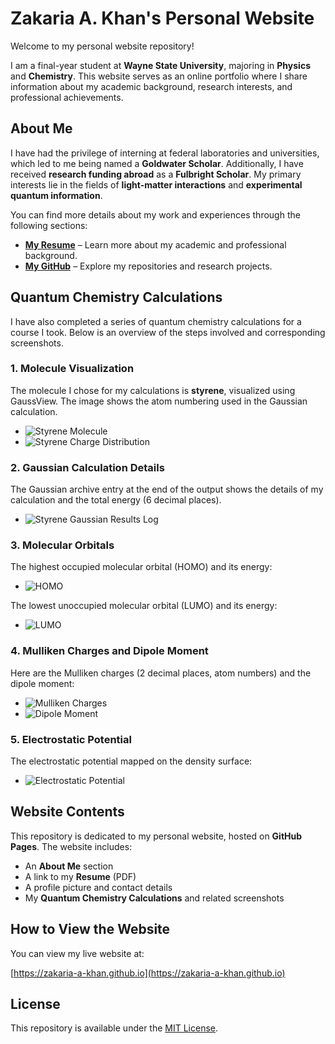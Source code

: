 # Zakaria A. Khan's Personal Website

Welcome to my personal website repository!

I am a final-year student at **Wayne State University**, majoring in **Physics** and **Chemistry**. This website serves as an online portfolio where I share information about my academic background, research interests, and professional achievements.

## About Me

I have had the privilege of interning at federal laboratories and universities, which led to me being named a **Goldwater Scholar**. Additionally, I have received **research funding abroad** as a **Fulbright Scholar**. My primary interests lie in the fields of **light-matter interactions** and **experimental quantum information**.

You can find more details about my work and experiences through the following sections:

- **[My Resume](./zk_resume.pdf)** – Learn more about my academic and professional background.
- **[My GitHub](https://github.com/zakaria-a-khan)** – Explore my repositories and research projects.

## Quantum Chemistry Calculations

I have also completed a series of quantum chemistry calculations for a course I took. Below is an overview of the steps involved and corresponding screenshots.

### 1. Molecule Visualization

The molecule I chose for my calculations is **styrene**, visualized using GaussView. The image shows the atom numbering used in the Gaussian calculation.

- ![Styrene Molecule](https://github.com/zakaria-a-khan/zakaria-a-khan.github.io/blob/main/quantum%20chemistry%20calculations/styrene%20submission%20files/styrene.png)
- ![Styrene Charge Distribution](https://github.com/zakaria-a-khan/zakaria-a-khan.github.io/blob/main/quantum%20chemistry%20calculations/styrene%20submission%20files/styrene_charge.png)

### 2. Gaussian Calculation Details

The Gaussian archive entry at the end of the output shows the details of my calculation and the total energy (6 decimal places).

- ![Styrene Gaussian Results Log](https://github.com/zakaria-a-khan/zakaria-a-khan.github.io/blob/main/quantum%20chemistry%20calculations/styrene%20submission%20files/styrene_results_log.png)

### 3. Molecular Orbitals

The highest occupied molecular orbital (HOMO) and its energy:

- ![HOMO](https://github.com/zakaria-a-khan/zakaria-a-khan.github.io/blob/main/quantum%20chemistry%20calculations/styrene%20submission%20files/styrene_homo.PNG)

The lowest unoccupied molecular orbital (LUMO) and its energy:

- ![LUMO](https://github.com/zakaria-a-khan/zakaria-a-khan.github.io/blob/main/quantum%20chemistry%20calculations/styrene%20submission%20files/styrene_lumo.PNG)

### 4. Mulliken Charges and Dipole Moment

Here are the Mulliken charges (2 decimal places, atom numbers) and the dipole moment:

- ![Mulliken Charges](https://github.com/zakaria-a-khan/zakaria-a-khan.github.io/blob/main/quantum%20chemistry%20calculations/styrene%20submission%20files/styrene_mulliken_charges.png)
- ![Dipole Moment](https://github.com/zakaria-a-khan/zakaria-a-khan.github.io/blob/main/quantum%20chemistry%20calculations/styrene%20submission%20files/styrene_dipole_moment.png)

### 5. Electrostatic Potential

The electrostatic potential mapped on the density surface:

- ![Electrostatic Potential](https://github.com/zakaria-a-khan/zakaria-a-khan.github.io/blob/main/quantum%20chemistry%20calculations/styrene%20submission%20files/styrene_electrostaticV.png)

## Website Contents

This repository is dedicated to my personal website, hosted on **GitHub Pages**. The website includes:

- An **About Me** section
- A link to my **Resume** (PDF)
- A profile picture and contact details
- My **Quantum Chemistry Calculations** and related screenshots

## How to View the Website

You can view my live website at:

[https://zakaria-a-khan.github.io](https://zakaria-a-khan.github.io)

## License

This repository is available under the [MIT License](LICENSE).
